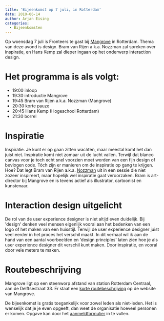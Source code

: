 ```yaml
---
title: 'Bijeenkomst op 7 juli, in Rotterdam'
date: 2010-06-14
author: Arjan Eising
categories:
  - Bijeenkomsten
---
```


Op woensdag 7 juli is Fronteers te gast bij [Mangrove](http://mangrove.nl) in Rotterdam. Thema van deze avond is design. Bram van Rijen a.k.a. Nozzman zal spreken over inspiratie, en Hans Kemp zal dieper ingaan op het onderwerp interaction design.

# Het programma is als volgt:

- 19:00 inloop
- 19:30 introductie Mangrove
- 19:45 Bram van Rijen a.k.a. Nozzman (Mangrove)
- 20:30 korte pauze
- 20:45 Hans Kemp (Hogeschool Rotterdam)
- 21:30 borrel

# Inspiratie

Inspiratie. Je kunt er op gaan zitten wachten, maar meestal komt het dan juist niet. Inspiratie komt niet zomaar uit de lucht vallen. Terwijl dat blanco canvas voor je toch echt snel voorzien moet worden van een fijn design of bevlogen code. Tóch zijn er manieren om de inspiratie op gang te krijgen. Hoe? Dat legt Bram van Rijen a.k.a. [Nozzman](http://nozzman.nl) uit in een sessie die niet zozeer inspireert, maar hopelijk wel inspiratie gaat veroorzaken. Bram is art-director bij Mangrove en is tevens actief als illustrator, cartoonist en kunstenaar.

# Interaction design uitgelicht

De rol van de user experience designer is niet altijd even duidelijk. Bij 'design' denken veel mensen eigenlijk vooral aan het bedenken van een logo of het maken van een huisstijl. Terwijl de user experience designer juist veel eerder in het proces het verschil maakt. In dit verhaal wil ik aan de hand van een aantal voorbeelden en 'design principles' laten zien hoe je als user experience designer dit verschil kunt maken. Door inspiratie, en vooral door vele meters te maken.

# Routebeschrijving

Mangrove ligt op een steenworp afstand van station Rotterdam Centraal, aan de Delftsestraat 33. Er staat een [korte routebeschrijving](http://www.mangrove.nl/index.php?pageID=6) op de website van Mangrove.

De bijeenkomst is gratis toegankelijk voor zowel leden als niet-leden. Het is wenselijk dat je je even opgeeft, dan weet de organisatie hoeveel personen er komen. Opgave kan door het [aanmeldformulier](/bijeenkomsten/2010/mangrove#formulier-1) in te vullen.
